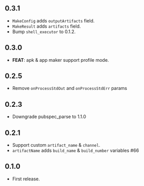 ## 0.3.1

* `MakeConfig` adds `outputArtifacts` field.
* `MakeResult` adds `artifacts` field.
* Bump `shell_executor` to 0.1.2.

## 0.3.0

* **FEAT**: apk & app maker support profile mode.

## 0.2.5

* Remove `onProcessStdOut` and `onProcessStdErr` params

## 0.2.3

* Downgrade pubspec_parse to 1.1.0

## 0.2.1

* Support custom `artifact_name` & `channel`.
* `artifactName` adds `build_name` & `build_number` variables #66

## 0.1.0

* First release.
